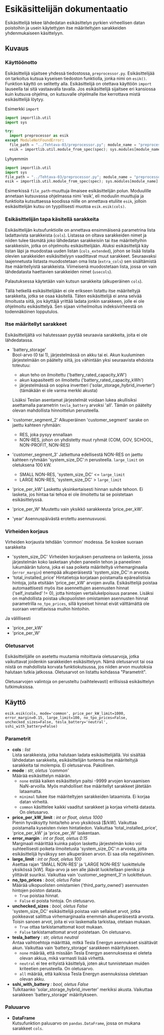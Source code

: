 # Esikäsittelijän dokumentaatio

Esikäsittelijä tekee lähdedatan esikäsittelyn pyrkien virheellisen datan poistoihin ja usein käytettyjen itse määriteltyjen sarakkeiden yhdenmukaiseen käsittelyyn.

## Kuvaus

### Käyttöönotto

Esikäsittelijä sijaitsee yhdessä tiedostossa, `preprocessor.py`. Esikäsittelijää on tarkoitus kutsua kyseisen tiedoston funktiolla, jonka nimi on `esik()`. Funktion käyttö on selitetty alla. Esikäsittelijä on otettava käyttöön `import` lauseella tai sitä vastaavalla tavalla. Jos esikäsittelijä sijaitsee eri kansiossa kuin kutsuva ohjelma, on kutsuvalle ohjelmalle itse kerrottava mistä esikäsittelijä löytyy.

Esimerkki `import`

```python
import importlib.util
import sys

try:
  import preprocessor as esik
except ModuleNotFoundError:
  file_path = "../Tehtava-03/preprocessor.py"; module_name = "preprocessor"; spec = importlib.util.spec_from_file_location(module_name, file_path)
  esik = importlib.util.module_from_spec(spec); sys.modules[module_name] = esik; spec.loader.exec_module(esik)
```

Lyhyemmin

```python
import importlib.util
import sys
file_path = "../Tehtava-03/preprocessor.py"; module_name = "preprocessor"; spec = importlib.util.spec_from_file_location(module_name, file_path)
esik = importlib.util.module_from_spec(spec); sys.modules[module_name] = esik; spec.loader.exec_module(esik)
```

Esimerkissä `file_path`-muuttuja ilmaisee esikäsittelijän polun. Moduulille annetaan kutsuvassa ohjelmassa nimi 'esik', eli moduulin muuttujia ja funktioita kutsuttaessa koodissa niille on annettava etuliite `esik`, jolloin esikäsittelijän kutsu on tyypillisesti muotoa `esik.esik(cols)`.

### Esikäsittelijän tapa käsitellä sarakkeita

Esikäsittelijän kutsufunktiolle on annettava ensimmäisenä parametrina lista ladattavista sarakkeista (`cols`). Listassa on oltava sarakkeiden nimet ja niiden tulee täsmätä joko lähdedatan sarakkeisiin tai itse määriteltyihin sarakkeisiin, jotka on ohjelmoitu esikäsittelijään. Aluksi esikäsittelijä käy listan läpi ja muodostaa uuden listan (`cols_extended`), johon se lisää listalla olevien sarakkeiden esikäsittelyyn vaadittavat muut sarakkeet. Seuraavaksi laajennetusta listasta muodostetaan oma lista (`extra_cols`) sen sisältämistä itse määritellyistä sarakkeista. Viimeisenä muodostetaan lista, jossa on vain lähdedatasta haettavien sarakkeiden nimet (`usecols`).

Palautuksessa käytetään vain kutsun sarakkeita (alkuperäinen `cols`).

Tällä hetkellä esikäsittelijään ei ole erikseen listattu itse määriteltyjä sarakkeita, jotka se osaa käsitellä. Täten esikäsittelijä ei anna selvää ilmoitusta siitä, jos käyttäjä yrittää ladata jonkin sarakkeen, jolle ei ole ohjelmoitu esikäsittelyä. Sen sijaan virheilmoitus indeksivirheestä on todennäköinen lopputulos.

### Itse määritellyt sarakkeet

Esikäsittelijältä voi halutessaan pyytää seuraavia sarakkeita, joita ei ole lähdedatassa.

- 'battery_storage'  
  Bool-arvo (0 tai 1), järjestelmässä on akku tai ei. Akun kuuluminen järjestelmään on päätelty siitä, jos vähintään yksi seuraavista ehdoista toteutuu:
  - akun teho on ilmoitettu ('battery_rated_capacity_kW')
  - akun kapasiteetti on ilmoitettu ('battery_rated_capacity_kWh')
  - järjestelmässä on sopiva invertteri ('solar_storage_hybrid_inverter') (tämäkään ei ole varma merkki akusta)

  Lisäksi Teslan asentamat järjestelmät voidaan lukea akullisiksi asettamalla parametrin `tesla_battery` arvoksi 'all'. Tämän on päätelty olevan mahdollista hinnoittelun perusteella.
- 'customer_segment_2'
  Alkuperäinen 'customer_segment' sarake on jaettu kahteen ryhmään:
  - RES, joka pysyy ennallaan
  - NON-RES, johon on yhdistetty muut ryhmät (COM, GOV, SCHOOL, NON-PROFIT, NON-RES)
- 'customer_segment_3'
  Jatkettuna edellisestä NON-RES on jaettu kahteen ryhmään 'system_size_DC':n perusteella. `large_limit` on oletuksena 100 kW.
  - SMALL NON-RES, 'system_size_DC' <= `large_limit`
  - LARGE NON-RES, 'system_size_DC' > `large_limit`
- 'price_per_kW'
  Laskettu yksinkertaisesti hinnan suhde tehoon. Ei lasketa, jos hintaa tai tehoa ei ole ilmoitettu tai se poistetaan esikäsittelyssä.
- 'price_per_W'
  Muutettu vain yksikkö sarakkeesta 'price_per_kW'.
- 'year'
  Asennuspäivästä erotettu asennusvuosi.

### Virheiden korjaus

Virheiden korjausta tehdään 'common' modessa. Se koskee suoraan sarakkeita

- 'system_size_DC'
  Virheiden korjauksen perusteena on laskenta, jossa järjestelmän koko lasketaan yhden paneelin tehon ja paneelinen lukumäärän tulona, joka ei saa poiketa määriteltyä virhemarginaalia (`error_margin`) enempää alkuperäisestä 'system_size_DC':n arvosta.
- 'total_installed_price'
  Hintatietoja korjataan poistamalla epärealistisia hintoja, joita etsitään 'price_per_kW' arvojen avulla. Esikäsittelijä poistaa automaattisesti myös itse asennettujen asennusten hinnat ('self_installed' != 0), jotta hintojen vertailukelpoisuus paranee. Lisäksi on mahdollista poistaa ulkopuolisten omistamien asennusten hinnat parametrilla `no_tpo_prices`, sillä kyseiset hinnat eivät välttämättä ole suoraan verrattavissa muihin hintoihin.

Ja välillisesti

- 'price_per_kW'
- 'price_per_W'

### Oletusarvot

Esikäsittelijälle on asetettu muutamia mitoittavia oletusarvoja, jotka vaikuttavat joidenkin sarakkeiden esikäsittelyyn. Nämä oletusarvot tai osa niistä on mahdollista korvata funktiokutsussa, jos niiden arvon muutoksia halutaan tutkia jatkossa. Oletusarvot on listattu kohdassa "Parametrit".

Oletusarvojen valintoja on perusteltu (vaihtelevasti) erillisissä esikäsittelyn tutkimuksissa.

## Käyttö

`esik.esik(cols, mode='common', price_per_kW_limit=1000, error_margin=0.15, large_limit=100, no_tpo_prices=False, unchecked_sizes=False, tesla_battery='neutral', sshi_with_battery=False)`

### Parametrit

  - **cols** : _list_  
  Lista sarakkeista, jotka halutaan ladata esikäsittelijällä. Voi sisältää lähdedatan sarakkeita, esikäsittelijän tuntemia itse määriteltyjä sarakkeita tai molempia. Ei oletusarvoa. Pakollinen.
  - **mode** : _str, oletus 'common'_  
  Määrää esikäsittelyn määrän.  
    - `none` estää kaiken esikäsittelyn paitsi -9999 arvojen korvaamisen NaN-arvoilla. Myös mahdolliset itse määritellyt sarakkeet jätetään lataamatta.
    - `minimal` tukee itse määriteltyjen sarakkeiden lataamista. Ei korjaa datan virheitä.
    - `common` käsittelee kaikki vaaditut sarakkeet ja korjaa virheitä datasta. On oletusarvo.
  - **price_per_kW_limit** : _int or float, oletus 1000_  
  Pienin hyväksytty hinta/teho arvo yksikössä [$/kW]. Vaikuttaa poistamalla kyseisten rivien hintatiedon. Vaikuttaa 'total_installed_price', 'price_per_kW' ja 'price_per_W' laskentaan.
  - **error_margin** : _int or float, oletus 0.15_  
  Marginaali määrittää kuinka paljon laskettu järjestelmän koko voi suhteellisesti poiketa ilmoitetusta 'system_size_DC':n arvosta, jotta esikäsittelijä hyväksyy sen alkuperäisen arvon. Ei saa olla negatiivinen.
  - **large_limit** : _int or float, oletus 100_  
  Asettaa rajan 'SMALL NON-RES' ja 'LARGE NON-RES' luokittelulle yksikössä [kW]. Raja-arvo ja sen alle jäävät luokitellaan pieniksi ja ylittävät suuriksi. Vaikuttaa vain 'customer_segment_3':n luokitteluun.
  - **no_tpo_prices** : _bool, oletus False_  
  Määrää ulkopuolisten omistamien ('third_party_owned') asennusten hintojen poiston datasta.  
    - `True` poistaa hinnat.
    - `False` ei poista hintoja. On oletusarvo.
  - **unchecked_sizes** : _bool, oletus False_  
  'system_size_DC' esikäsittelijä poistaa vain sellaiset arvot, jotka poikkeavat sallittua virhemarginaalia enemmän alkuperäisestä arvosta. Toisin sanoen arvot, joita ei voi laskemalla tarkistaa, otetaan mukaan.  
    - `True` ottaa tarkistamattomat koot mukaan.
    - `False` tarkistamattomat arvot poistetaan. On oletusarvo.
  - **tesla_battery** : _str, oletus neutral_  
  Antaa vaihtoehtoja määrittää, mitkä Tesla Energyn asennukset sisältävät akun. Vaikuttaa vain 'battery_storage' sarakkeen määritykseen.  
    - `none` määrää, että missään Tesla Energyn asennuksessa ei oleteta olevan akkua, mikä varmasti lisää virhettä.
    - `neutral` ei tee erityistä käsittelyä, joten akut tunnistetaan muiden kriteetien perusteella. On oletusarvo.
    - `all` määrää, että kaikissa Tesla Energyn asennuksissa oletetaan olevan akku.
  - **sshi_with_battery** : _bool, oletus False_  
  Tulkitaanko 'solar_storage_hybrid_inverter' merkiksi akusta. Vaikuttaa sarakkeen 'battery_storage' määritykseen.

### Paluuarvo

  - **DataFrame**  
  Kutsufunktion paluuarvo on `pandas.DataFrame`, jossa on mukana sarakkeet `cols`.